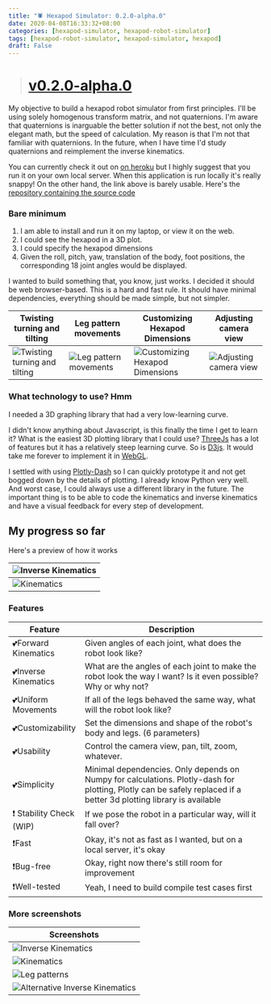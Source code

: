 ```yaml
---
title: "🕷️ Hexapod Simulator: 0.2.0-alpha.0"
date: 2020-04-08T16:33:32+08:00
categories: [hexapod-simulator, hexapod-robot-simulator]
tags: [hexapod-robot-simulator, hexapod-simulator, hexapod]
draft: False
---
```


> # [v0.2.0-alpha.0](https://github.com/mithi/hexapod-robot-simulator/releases/tag/v0.2.0-alpha.0)

My objective to build a hexapod robot simulator from first principles. I'll be using solely homogenous transform matrix, and not quaternions. I'm aware that quaternions is inarguable the better solution if not the best, not only the elegant math, but the speed of calculation. My reason is that I'm not that familiar with quaternions. In the future, when I have time I'd study quaternions and reimplement the inverse kinematics.

You can currently check it out on [on heroku](https://hexapod-robot-simulator.herokuapp.com) but I highly suggest that
you run it on your own local server. When this application is run locally it's really snappy! On the other hand, the link above is barely usable. Here's the [repository containing the source code](https://github.com/mithi/hexapod-robot-simulator)

### Bare minimum

1. I am able to install and run it on my laptop, or view it on the web.
2. I could see the hexapod in a 3D plot.
3. I could specify the hexapod dimensions
4. Given the roll, pitch, yaw, translation of the body, foot positions, the corresponding 18 joint angles would be displayed.

I wanted to build something that, you know, just works.
I decided it should be web browser-based. This is a hard and fast rule. It should have minimal dependencies, everything should be made simple, but not simpler.

|Twisting turning and tilting| Leg pattern movements | Customizing Hexapod Dimensions | Adjusting camera view |
|---------|---------|---------|---------|
|![Twisting turning and tilting](/robotics-blog/robot-only-x1.gif)|![Leg pattern movements](/robotics-blog/robot-only-x2.gif)|![Customizing Hexapod Dimensions](/robotics-blog/robot-only-x3.gif)|![Adjusting camera view](/robotics-blog/robot-only-x4.gif)|

### What technology to use? Hmm

I needed a 3D graphing library that had a very low-learning curve.

I didn't know anything about Javascript, is this finally the time I get to learn it? What is the easiest 3D plotting library that I could use? [ThreeJs](https://threejs.org/) has a lot of features but it has a relatively steep learning curve. So is [D3js](https://d3js.org/). It would take me forever to implement it in [WebGL](https://github.com/KhronosGroup/WebGL).

I settled with using [Plotly-Dash](https://plotly.com/dash/) so I can quickly prototype it and not get bogged down by the details of plotting. I already know Python very well. And worst case, I could always use a different library in the future. The important thing is to be able to code the kinematics and inverse kinematics and have a visual feedback for every step of development.

## My progress so far

Here's a preview of how it works

| ![Inverse Kinematics](/robotics-blog/UI-1.gif) |
|----|
| ![Kinematics](/robotics-blog/UI-2.gif) |

### Features

| Feature   | Description  |
|-----------|--------------|
| 💕Forward Kinematics | Given angles of each joint, what does the robot look like?|
| 💕Inverse Kinematics | What are the angles of each joint to make the robot look the way I want? Is it even possible? Why or why not? |
| 💕Uniform Movements | If all of the legs behaved the same way, what will the robot look like? |
| 💕Customizability | Set the dimensions and shape of the robot's body and legs. (6 parameters) |
| 💕Usability | Control the camera view, pan, tilt, zoom, whatever. |
| 💕Simplicity | Minimal dependencies. Only depends on Numpy for calculations. Plotly-dash for plotting, Plotly can be safely replaced if a better 3d plotting library is available |
| ❗ Stability Check (WIP) | If we pose the robot in a particular way, will it fall over? |
| ❗Fast | Okay, it's not as fast as I wanted, but on a local server, it's okay |
| ❗Bug-free | Okay, right now there's still room for improvement |
| ❗Well-tested | Yeah, I need to build compile test cases first |

### More screenshots

| Screenshots |
|----|
| ![Inverse Kinematics](/robotics-blog/screenshot-1.png) |
| ![Kinematics](/robotics-blog/screenshot-2.png) |
| ![Leg patterns](/robotics-blog/screenshot-3.png) |
| ![Alternative Inverse Kinematics](/robotics-blog/screenshot-4.png) |
